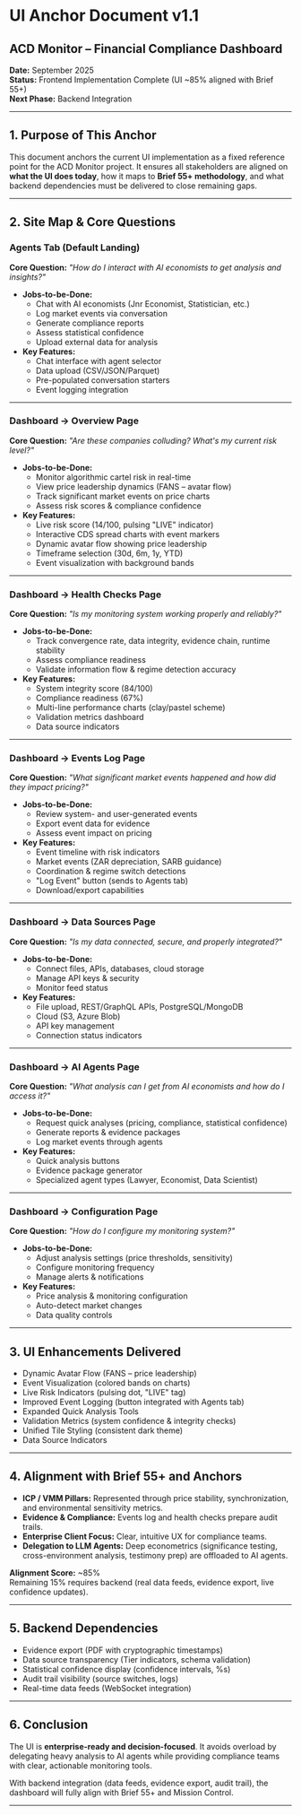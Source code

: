 # UI Anchor Document v1.1
## ACD Monitor – Financial Compliance Dashboard

**Date:** September 2025  
**Status:** Frontend Implementation Complete (UI ~85% aligned with Brief 55+)  
**Next Phase:** Backend Integration  

---

## 1. Purpose of This Anchor
This document anchors the current UI implementation as a fixed reference point for the ACD Monitor project. It ensures all stakeholders are aligned on **what the UI does today**, how it maps to **Brief 55+ methodology**, and what backend dependencies must be delivered to close remaining gaps.

---

## 2. Site Map & Core Questions

### **Agents Tab (Default Landing)**
**Core Question:** *"How do I interact with AI economists to get analysis and insights?"*  
- **Jobs-to-be-Done:**
  - Chat with AI economists (Jnr Economist, Statistician, etc.)
  - Log market events via conversation
  - Generate compliance reports
  - Assess statistical confidence
  - Upload external data for analysis
- **Key Features:**
  - Chat interface with agent selector
  - Data upload (CSV/JSON/Parquet)
  - Pre-populated conversation starters
  - Event logging integration

---

### **Dashboard → Overview Page**
**Core Question:** *"Are these companies colluding? What's my current risk level?"*  
- **Jobs-to-be-Done:**
  - Monitor algorithmic cartel risk in real-time
  - View price leadership dynamics (FANS – avatar flow)
  - Track significant market events on price charts
  - Assess risk scores & compliance confidence
- **Key Features:**
  - Live risk score (14/100, pulsing "LIVE" indicator)
  - Interactive CDS spread charts with event markers
  - Dynamic avatar flow showing price leadership
  - Timeframe selection (30d, 6m, 1y, YTD)
  - Event visualization with background bands

---

### **Dashboard → Health Checks Page**
**Core Question:** *"Is my monitoring system working properly and reliably?"*  
- **Jobs-to-be-Done:**
  - Track convergence rate, data integrity, evidence chain, runtime stability
  - Assess compliance readiness
  - Validate information flow & regime detection accuracy
- **Key Features:**
  - System integrity score (84/100)
  - Compliance readiness (67%)
  - Multi-line performance charts (clay/pastel scheme)
  - Validation metrics dashboard
  - Data source indicators

---

### **Dashboard → Events Log Page**
**Core Question:** *"What significant market events happened and how did they impact pricing?"*  
- **Jobs-to-be-Done:**
  - Review system- and user-generated events
  - Export event data for evidence
  - Assess event impact on pricing
- **Key Features:**
  - Event timeline with risk indicators
  - Market events (ZAR depreciation, SARB guidance)
  - Coordination & regime switch detections
  - "Log Event" button (sends to Agents tab)
  - Download/export capabilities

---

### **Dashboard → Data Sources Page**
**Core Question:** *"Is my data connected, secure, and properly integrated?"*  
- **Jobs-to-be-Done:**
  - Connect files, APIs, databases, cloud storage
  - Manage API keys & security
  - Monitor feed status
- **Key Features:**
  - File upload, REST/GraphQL APIs, PostgreSQL/MongoDB
  - Cloud (S3, Azure Blob)
  - API key management
  - Connection status indicators

---

### **Dashboard → AI Agents Page**
**Core Question:** *"What analysis can I get from AI economists and how do I access it?"*  
- **Jobs-to-be-Done:**
  - Request quick analyses (pricing, compliance, statistical confidence)
  - Generate reports & evidence packages
  - Log market events through agents
- **Key Features:**
  - Quick analysis buttons
  - Evidence package generator
  - Specialized agent types (Lawyer, Economist, Data Scientist)

---

### **Dashboard → Configuration Page**
**Core Question:** *"How do I configure my monitoring system?"*  
- **Jobs-to-be-Done:**
  - Adjust analysis settings (price thresholds, sensitivity)
  - Configure monitoring frequency
  - Manage alerts & notifications
- **Key Features:**
  - Price analysis & monitoring configuration
  - Auto-detect market changes
  - Data quality controls

---

## 3. UI Enhancements Delivered
- Dynamic Avatar Flow (FANS – price leadership)  
- Event Visualization (colored bands on charts)  
- Live Risk Indicators (pulsing dot, "LIVE" tag)  
- Improved Event Logging (button integrated with Agents tab)  
- Expanded Quick Analysis Tools  
- Validation Metrics (system confidence & integrity checks)  
- Unified Tile Styling (consistent dark theme)  
- Data Source Indicators  

---

## 4. Alignment with Brief 55+ and Anchors
- **ICP / VMM Pillars:** Represented through price stability, synchronization, and environmental sensitivity metrics.  
- **Evidence & Compliance:** Events log and health checks prepare audit trails.  
- **Enterprise Client Focus:** Clear, intuitive UX for compliance teams.  
- **Delegation to LLM Agents:** Deep econometrics (significance testing, cross-environment analysis, testimony prep) are offloaded to AI agents.  

**Alignment Score:** ~85%  
Remaining 15% requires backend (real data feeds, evidence export, live confidence updates).  

---

## 5. Backend Dependencies
- Evidence export (PDF with cryptographic timestamps)  
- Data source transparency (Tier indicators, schema validation)  
- Statistical confidence display (confidence intervals, %s)  
- Audit trail visibility (source switches, logs)  
- Real-time data feeds (WebSocket integration)  

---

## 6. Conclusion
The UI is **enterprise-ready and decision-focused**. It avoids overload by delegating heavy analysis to AI agents while providing compliance teams with clear, actionable monitoring tools.  

With backend integration (data feeds, evidence export, audit trail), the dashboard will fully align with Brief 55+ and Mission Control.  

---
